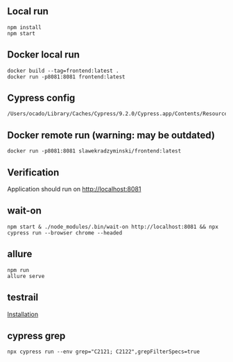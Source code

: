 ## Local run

```commandline
npm install
npm start
```

## Docker local run

```commandline
docker build --tag=frontend:latest .
docker run -p8081:8081 frontend:latest
```

## Cypress config
```
/Users/ocado/Library/Caches/Cypress/9.2.0/Cypress.app/Contents/Resources/app/packages/server/config
```

## Docker remote run (warning: may be outdated)

```commandline
docker run -p8081:8081 slawekradzyminski/frontend:latest
```

## Verification

Application should run on [http://localhost:8081](http://localhost:8081)

## wait-on

```commandline
npm start & ./node_modules/.bin/wait-on http://localhost:8081 && npx cypress run --browser chrome --headed
```

## allure

```commandline
npm run
allure serve
```

## testrail

[Installation](https://www.gurock.com/testrail/docs/admin/installation/docker/overview)

## cypress grep

```commandline
npx cypress run --env grep="C2121; C2122",grepFilterSpecs=true
```

